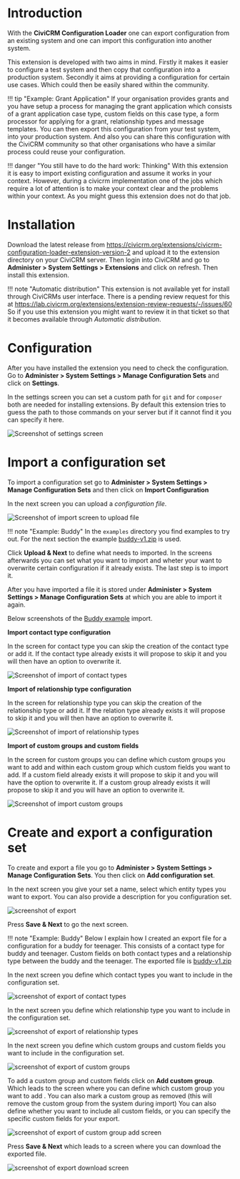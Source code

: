 # Introduction

With the **CiviCRM Configuration Loader** one can export configuration from an existing system and one can import this
configuration into another system.

This extension is developed with two aims in mind.
Firstly it makes it easier to configure a test system and then copy that configuration into a production system.
Secondly it aims at providing a configuration for certain use cases. Which could then be easily shared within
the community.

!!! tip "Example: Grant Application"
    If your organisation provides grants and you have setup a process for managing the grant application which consists of
    a grant application case type, custom fields on this case type, a form processor for applying for a grant, relationship types
    and message templates.
    You can then export this configuration from your test system, into your production system. And also you can share this
    configuration with the CiviCRM community so that other organisations who have a similar process could reuse your
    configuration.

!!! danger "You still have to do the hard work: Thinking"
    With this extension it is easy to import existing configuration and assume it works in your context.
    However, during a civicrm implementation one of the jobs which require a lot of attention is to make your context clear
    and the problems within your context. As you might guess this extension does not do that job.

# Installation

Download the latest release from https://civicrm.org/extensions/civicrm-configuration-loader-extension-version-2 and upload
it to the extension directory on your CiviCRM server.
Then login into CiviCRM and go to **Administer > System Settings > Extensions** and click on refresh. Then install this extension.

!!! note "Automatic distribution"
    This extension is not available yet for install through CiviCRMs user interface. There is a pending review request
    for this at https://lab.civicrm.org/extensions/extension-review-requests/-/issues/60
    So if you use this extension you might want to review it in that ticket so that it becomes available through _Automatic distribution_.

# Configuration

After you have installed the extension you need to check the configuration.
Go to **Administer > System Settings > Manage Configuration Sets**
and click on **Settings**.

In the settings screen you can set a custom path for `git` and for `composer` both are needed for installing extensions.
By default this extension tries to guess the path to those commands on your server but if it cannot find it you can specify it here.

![Screenshot of settings screen](./images/screenshot_settings.png)

# Import a configuration set

To import a configuration set go to **Administer > System Settings > Manage Configuration Sets**
and then click on **Import Configuration**

In the next screen you can upload a _configuration file_.

![Screenshot of import screen to upload file](./images/screenshot_import_upload.png)

!!! note "Example: Buddy"
    In the `examples` directory you find examples to try out.
    For the next section the example [buddy-v1.zip](./examples/buddy-v1.zip) is used.

Click **Upload & Next** to define what needs to imported. In the screens afterwards you can set what you want to
import and wheter your want to overwrite certain configuration if it already exists. The last step is to import it.

After you have imported a file it is stored under **Administer > System Settings > Manage Configuration Sets** at which
you are able to import it again.

Below screenshots of the [Buddy example](./examples/buddy-v1.zip) import.

**Import contact type configuration**

In the screen for contact type you can skip the creation of the contact type or add it. If the contact type
already exists it will propose to skip it and you will then have an option to overwrite it.

![Screenshot of import of contact types](./images/screenshot_import_contact_type.png)

**Import of relationship type configuration**

In the screen for relationship type you can skip the creation of the relationship type or add it. If the relation type
already exists it will propose to skip it and you will then have an option to overwrite it.

![Screenshot of import of relationship types](./images/screenshot_import_relationship_type.png)

**Import of custom groups and custom fields**

In the screen for custom groups you can define which custom groups you want to add and within each custom group which
custom fields you want to add.
If a custom field already exists it will propose to skip it and you will have the option to overwrite it.
If a custom group already exists it will propose to skip it and you will have an option to overwrite it.

![Screenshot of import custom groups](./images/screenshot_import_customgroups.png)

# Create and export a configuration set

To create and export a file you go to **Administer > System Settings > Manage Configuration Sets**.
You then click on **Add configuration set**.

In the next screen you give your set a name, select which entity types you want to export. You can also provide a description
for you configuration set.

![screenshot of export](./images/screenshot_export_buddy.png)

Press **Save & Next** to go the next screen.

!!! note "Example: Buddy"
    Below I explain how I created an export file for a configuration for a buddy for teenager. This consists
    of a contact type for buddy and teenager. Custom fields on both contact types and a relationship type between
    the buddy and the teenager.
    The exported file is [buddy-v1.zip](./examples/buddy-v1.zip)

In the next screen you define which contact types you want to include in the configuration set.

![screenshot of export of contact types](./images/screenshot_export_buddy_contact_types.png)

In the next screen you define which relationship type you want to include in the configuration set.

![screenshot of export of relationship types](./images/screenshot_export_buddy_relationship_types.png)

In the next screen you define which custom groups and custom fields you want to include in the configuration set.

![screenshot of export of custom groups](./images/screenshot_export_buddy_customgroup.png)

To add a custom group and custom fields click on **Add custom group**. Which leads to the screen where you can define
which custom group you want to add . You can also mark a custom group as removed (this will remove the custom group from the system during import)
You can also define whether you want to include all custom fields, or you can specify the specific custom fields for your export.

![screenshot of export of custom group add screen](./images/screenshot_export_buddy_customgroup_add.png)

Press **Save & Next** which leads to a screen where you can download the exported file.

![screenshot of export download screen](./images/screenshot_export_download_file.png)



